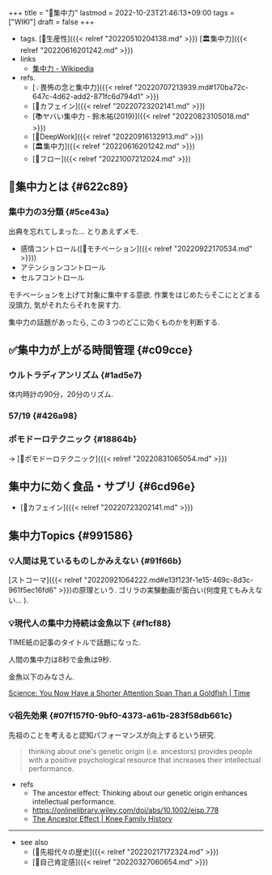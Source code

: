 +++
title = "📝集中力"
lastmod = 2022-10-23T21:46:13+09:00
tags = ["WIKI"]
draft = false
+++

-   tags. [🔖生産性]({{< relref "20220510204138.md" >}}) [🏛集中力]({{< relref "20220616201242.md" >}})
-   links
    -   [集中力 - Wikipedia](https://ja.wikipedia.org/wiki/%E9%9B%86%E4%B8%AD%E5%8A%9B)
-   refs.
    -   [💡畏怖の念と集中力]({{< relref "20220707213939.md#170ba72c-647c-4d62-add2-871fc6d794d1" >}})
    -   [📝カフェイン]({{< relref "20220723202141.md" >}})
    -   [📚ヤバい集中力 - 鈴木祐(2019)]({{< relref "20220823105018.md" >}})
    -   [📝DeepWork]({{< relref "20220916132913.md" >}})
    -   [🏛集中力]({{< relref "20220616201242.md" >}})
    -   [📝フロー]({{< relref "20221007212024.md" >}})


## 📝集中力とは {#622c89}


### 集中力の3分類 {#5ce43a}

出典を忘れてしまった... とりあえずメモ.

-   感情コントロール([📝モチベーション]({{< relref "20220922170534.md" >}}))
-   アテンションコントロール
-   セルフコントロール

モチベーションを上げて対象に集中する意欲. 作業をはじめたらそこにとどまる没頭力, 気がそれたらそれを戻す力.

集中力の話題があったら, この３つのどこに効くものかを判断する.


## ✅集中力が上がる時間管理 {#c09cce}


### ウルトラディアンリズム {#1ad5e7}

体内時計の90分，20分のリズム.


### 57/19 {#426a98}


### ポモドーロテクニック {#18864b}

-> [📝ポモドーロテクニック]({{< relref "20220831065054.md" >}})


## 集中力に効く食品・サプリ {#6cd96e}

-   [📝カフェイン]({{< relref "20220723202141.md" >}})


## 集中力Topics {#991586}


### 💡人間は見ているものしかみえない {#91f66b}

[ストコーマ]({{< relref "20220921064222.md#e13f123f-1e15-469c-8d3c-961f5ec16fd6" >}})の原理という. ゴリラの実験動画が面白い(何度見てもみえない... ).


### 💡現代人の集中力持続は金魚以下 {#f1cf88}

TIME紙の記事のタイトルで話題になった.

人間の集中力は8秒で金魚は9秒.

金魚以下のみなさん.

[Science: You Now Have a Shorter Attention Span Than a Goldfish | Time](https://time.com/3858309/attention-spans-goldfish/)


### 💡祖先効果 {#07f157f0-9bf0-4373-a61b-283f58db661c}

先祖のことを考えると認知パフォーマンスが向上するという研究.

> thinking about one's genetic origin (i.e. ancestors) provides people with a positive psychological resource that increases their intellectual performance.

-   refs
    -   The ancestor effect: Thinking about our genetic origin enhances intellectual performance.
    -   <https://onlinelibrary.wiley.com/doi/abs/10.1002/ejsp.778>
    -   [The Ancestor Effect | Knee Family History](https://kneesofwiltshire.wordpress.com/2015/05/20/the-ancestor-effect/)

---

-   see also
    -   [📂先祖代々の歴史]({{< relref "20220217172324.md" >}})
    -   [📝自己肯定感]({{< relref "20220327060654.md" >}})
